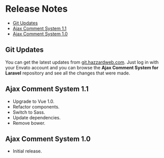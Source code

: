 # Release Notes

- [Git Updates](#git-updates)
- [Ajax Comment System 1.1](#ajax-comment-system-11)
- [Ajax Comment System 1.0](#ajax-comment-system-10)

## Git Updates

You can get the latest updates from [git.hazzardweb.com](https://git.hazzardweb.com). Just log in with your Envato account and you can browse the __Ajax Comment System for Laravel__ repository and see all the changes that were made.

## Ajax Comment System 1.1

- Upgrade to Vue 1.0.
- Refactor components.
- Switch to Sass.
- Update dependencies.
- Remove bower.

## Ajax Comment System 1.0

- Initial release.
